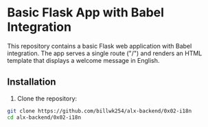 # Basic Flask App with Babel Integration

This repository contains a basic Flask web application with Babel integration. The app serves a single route ("/") and renders an HTML template that displays a welcome message in English.

## Installation

1. Clone the repository:

```bash
git clone https://github.com/billwk254/alx-backend/0x02-i18n
cd alx-backend/0x02-i18n
